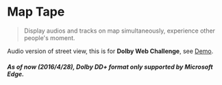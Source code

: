 # Map Tape
> Display audios and tracks on map simultaneously, experience other people's moment.

Audio version of street view, this is for **Dolby Web Challenge**, see [Demo](https://yyc1217.github.io/MapTape).

##### As of now (2016/4/28), Dolby DD+ format only supported by **Microsoft Edge**.
